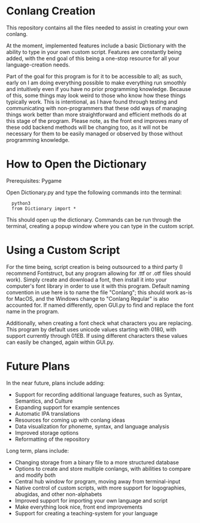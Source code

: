 # Conlang Creation

This repository contains all the files needed to assist in creating your own conlang.

At the moment, implemented features include a basic Dictionary with the ability to type 
in your own custom script. Features are constantly being added, with the end goal of this
being a one-stop resource for all your language-creation needs.

Part of the goal for this program is for it to be accessible to all; as such, early on I
am doing everything possible to make everything run smoothly and intuitively even if you
have no prior programming knowledge. Because of this, some things may look weird to those
who know how these things typically work. This is intentional, as I have found through testing 
and communicating with non-programmers that these odd ways of managing things work better than more 
straightforward and efficient methods do at this stage of the program. Please note, as the front end 
improves many of these odd backend methods will be changing too, as it will not be necessary for them
to be easily managed or observed by those without programming knowledge. 

# How to Open the Dictionary
Prerequisites: Pygame

Open Dictionary.py and type the following commands into the terminal:

      python3
      from Dictionary import *

This should open up the dictionary. Commands can be run through the terminal, creating
a popup window where you can type in the custom script.

# Using a Custom Script

For the time being, script creation is being outsourced to a third party (I recommend Fontstruct,
but any program allowing for .ttf or .otf files should work). Simply create and download a font, then install
it into your computer's font library in order to use it with this program. Default naming convention
in use here is to name the file "Conlang"; this should work as-is for MacOS, and the Windows change to
"Conlang Regular" is also accounted for. If named differently, open GUI.py to find and replace the font name
in the program.

Additionally, when creating a font check what characters you are replacing. This program by default
uses unicode values starting with 0180, with support currently through 01EB. If using different
characters these values can easily be changed, again within GUI.py.

# Future Plans

In the near future, plans include adding:
* Support for recording additional language features, such as Syntax, Semantics, and Culture
* Expanding support for example sentences
* Automatic IPA translations
* Resources for coming up with conlang ideas
* Data visualization for phoneme, syntax, and language analysis
* Improved storage options
* Reformatting of the repository

Long term, plans include:
* Changing storage from a binary file to a more structured database
* Options to create and store multiple conlangs, with abilities to compare and modify both
* Central hub window for program, moving away from terminal-input
* Native control of custom scripts, with more support for logographies, abugidas, and other non-alphabets
* Improved support for importing your own language and script
* Make everything look nice, front end improvements
* Support for creating a teaching-system for your language

